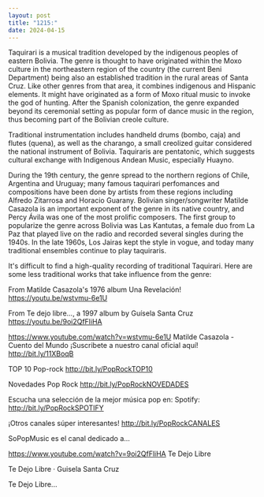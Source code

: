 ```yaml
---
layout: post
title: "1215:"
date: 2024-04-15
---
```


Taquirari is a musical tradition developed by the indigenous peoples of eastern Bolivia. The genre is thought to have originated within the Moxo culture in the northeastern region of the country (the current Beni Department) being also an established tradition in the rural areas of Santa Cruz. Like other genres from that area, it combines indigenous and Hispanic elements. It might have originated as a form of Moxo ritual music to invoke the god of hunting. After the Spanish colonization, the genre expanded beyond its ceremonial setting as popular form of dance music in the region, thus becoming part of the Bolivian creole culture.

Traditional instrumentation includes handheld drums (bombo, caja) and flutes (quena), as well as the charango, a small creolized guitar considered the national instrument of Bolivia. Taquiraris are pentatonic, which suggests cultural exchange with Indigenous Andean Music, especially Huayno.

During the 19th century, the genre spread to the northern regions of Chile, Argentina and Uruguay; many famous taquirari perfomances and compositions have been done by artists from these regions including Alfredo Zitarrosa and Horacio Guarany. Bolivian singer/songwriter Matilde Casazola is an important exponent of the genre in its native country, and Percy Ávila was one of the most prolific composers. The first group to popularize the genre across Bolivia was Las Kantutas, a female duo from La Paz that played live on the radio and recorded several singles during the 1940s. In the late 1960s, Los Jairas kept the style in vogue, and today many traditional ensembles continue to play taquiraris.

It's difficult to find a high-quality recording of traditional Taquirari. Here are some less traditional works that take influence from the genre:

From Matilde Casazola's 1976 album Una Revelación!
https://youtu.be/wstvmu-6e1U

From Te dejo libre..., a 1997 album by Guísela Santa Cruz
https://youtu.be/9oi2QfFliHA

https://www.youtube.com/watch?v=wstvmu-6e1U
Matilde Casazola - Cuento del Mundo
¡Suscribete a nuestro canal oficial aquí! http://bit.ly/11XBoqB

TOP 10 Pop-rock
http://bit.ly/PopRockTOP10

Novedades Pop Rock
http://bit.ly/PopRockNOVEDADES

Escucha una selección de la mejor música pop en:
Spotify: http://bit.ly/PopRockSPOTIFY

¡Otros canales súper interesantes! 
http://bit.ly/PopRockCANALES

SoPopMusic es el canal dedicado a...

https://www.youtube.com/watch?v=9oi2QfFliHA
Te Dejo Libre

Te Dejo Libre · Guisela Santa Cruz

Te Dejo Libre...
